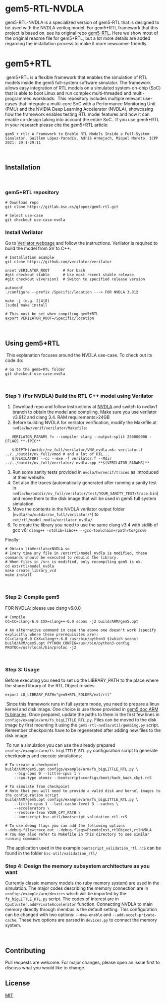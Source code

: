 # gem5-RTL-NVDLA
gem5-RTL-NVDLA is a specialized version of gem5-RTL that is designed to be used with the NVDLA verilog model. For gem5+RTL framework that this project is based on, see its original repo [gem5-RTL](https://gitlab.bsc.es/glopez/gem5-rtl.git). Here we show most of the original readme file for gem5+RTL, but a lot more details are added regarding the installation process to make it more newcomer-friendly.

# gem5+RTL
​
gem5+RTL is a flexible framework that enables the simulation of RTL models inside the gem5 full-system software simulator. The framework allows easy integration of RTL models on a simulated system-on-chip (SoC) that is able to boot Linux and run complex multi-threaded and multi-programmed workloads. 
​
This repository includes multiple relevant use-cases that integrate a multi-core SoC with a Performance Monitoring Unit (PMU) and the NVIDIA Deep Learning Accelerator (NVDLA), showcasing how the framework enables testing RTL model features and how it can enable co-design taking into account the entire SoC.
​
If you use gem5+RTL in your research please cite the gem5+RTL article: 
```
gem5 + rtl: A Framework to Enable RTL Models Inside a Full-System Simulator. Guillem López-Paradís, Adrià Armejach, Miquel Moretó. ICPP 2021: 29:1-29:11
```
​
## Installation
​
### gem5+RTL repository
```
# Download repo
git clone https://gitlab.bsc.es/glopez/gem5-rtl.git
​
# Select use-case
git checkout use-case-nvdla
```
### Install Verilator
Go to [Verilator webpage](https://verilator.org/guide/latest/install.html) and follow the instructions. Verilator is required to build the model from SV to C++.
​
```
# Installation example
git clone https://github.com/verilator/verilator
​
unset VERILATOR_ROOT      # For bash
#git checkout stable      # Use most recent stable release
#git checkout v{version}  # Switch to specified release version
​
autoconf 
./configure --prefix /Specific/location ---> FOR NVDLA 3.912
​
make -j (e.g. 2|4|8) 
[sudo] make install
​
# This must be set when compiling gem5+RTL
export VERILATOR_ROOT=/Specific/location
```
​
## Using gem5+RTL
​
This explanation focuses around the NVDLA use-case. To check out its code do:
```
# Go to the gem5+RTL folder
git checkout use-case-nvdla
```
​
### Step 1: (For NVDLA) Build the RTL C++ model using Verilator

1. Download repo and follow instructions at [NVDLA](http://nvdla.org/hw/v1/integration_guide.html) and switch to nvdlav1 branch to obtain the model and compiling. Make sure you use verilator v3.912 and clang 3.4. RAM requirements>24GB
2. Before building NVDLA for verilator verification, modify the Makefile at `nvdla/hw/verif/verilator/Makefile`:
```
   VERILATOR_PARAMS ?= --compiler clang --output-split 250000000 -CFLAGS **-fPIC**

   $(DEPTH)/outdir/nv_full/verilator/VNV_nvdla.mk: verilator.f ../../outdir/nv_full/vmod # and a lot of RTL...
   $(VERILATOR) --cc --exe -f verilator.f --Mdir ../../outdir/nv_full/verilator/ nvdla.cpp **$(VERILATOR_PARAMS)**
```
3. Run some sanity tests provided in `nvdla/hw/verif/traces` as introduced at their website.
4. Get also the traces (automatically generated after running a sanity test in `nvdla/hw/outdir/nv_full/verilator/test/YOUR_SANITY_TEST/trace.bin`) and move them to the disk image that will be used in gem5 full system simulation.
5. Move the contents in the NVDLA verilator output folder (`nvdla/hw/outdir/nv_full/verilator/*`) to `ext/rtl/model_nvdla/verilator_nvdla/`
6. To create the library you need to use the same clang v3.4 with stdlib of gcc v6: `clang++ -stdlib=libc++ --gcc-toolchain=/path/to/gccv6`

Finally:

```
# Obtain libVerilatorNVDLA.so
# Every time any file in /ext/rtl/model_nvdla is modified, these commands should be executed to rebuild the library.
# When files in /src is modified, only recompiling gem5 is ok.
cd ext/rtl/model_nvdla
make create_library_vcd 
make install
```

​

### Step 2: Compile gem5
FOR NVDLA: please use clang v6.0.0
```
# Compile
CC=CC=clang-6.0 CXX=clang++-6.0 scons -j2 build/ARM/gem5.opt

# An alternative command in case the above one doesn't work (specify explicitly where these prerequisites are):
CC=clang-6.0 CXX=clang++-6.0 /usr/bin/python3 $(which scons) build/ARM/gem5.opt PYTHON_CONFIG=/usr/bin/python3-config PROTOC=/usr/local/bin/protoc -j2

```
​
### Step 3: Usage
Before executing you need to set up the LIBRARY_PATH to the place where the shared library of the RTL Object resides:
​
``` 
export LD_LIBRARY_PATH="gem5+RTL_FOLDER/ext/rtl"
```
​
Since this framework runs in full system mode, you need to prepare a linux kernel and disk image. One choice is use those provided in [gem5 doc ARM fs binaries](https://www.gem5.org/documentation/general_docs/fullsystem/guest_binaries). Once prepared, update the paths to them in the first few lines in `configs/example/arm/fs_bigLITTLE_RTL.py`. Files can be moved to the disk image by first mounting it using the `gem5-rtl-nvdla/util/gem5img.py` script. Remember checkpoints have to be regenerated after adding new files to the disk image.

​
To run a simulation you can use the already prepared `configs/example/arm/fs_bigLITTLE_RTL.py` configuration script to generate checkpoints and execute simulations:
​
```
# To create a checkpoint
build/ARM/gem5.opt configs/example/arm/fs_bigLITTLE_RTL.py \
 	--big-cpus 0 --little-cpus 1 \
  	--cpu-type atomic --bootscript=configs/boot/hack_back_ckpt.rcS
​
# To simulate from checkpoint
# Note that you will need to provide a valid disk and kernel images to the configuration script
build/ARM/gem5.opt configs/example/arm/fs_bigLITTLE_RTL.py \
	--little-cpus 1 --last-cache-level 3 --caches \
	--accelerators \
	--restore-from YOUR_CPT_PATH \
	--bootscript bsc-util/bootscript_validation_rtl.rcS
​
# To use debug flags you can add the following options
--debug-file=trace.out --debug-flags=PseudoInst,rtlObject,rtlNVDLA
# You may also refer to Makefile in this directory to see similar running commands
```
​
The application used in the example `bootscript_validation_rtl.rcS` can be found in the folder `bsc-util/validation_rtl/`
​

### Step 4: Design the memory subsystem architecture as you want
Currently classic memory models (no ruby memory system) are used in the simulation. The major codes describing the memory connection are in `configs/example/arm/devices` which will be imported by the `fs_bigLITTLE_RTL.py` script. The codes of interest are in `CpuCluster.addPrivateAccelerator` function. Connecting NVDLA to main memory directly through membus is the default setting. This configuration can be changed with two options: `--dma-enable` and `--add-accel-private-cache`. These two options are parsed in `devices.py` to connect the memory system.

​
## Contributing
Pull requests are welcome. For major changes, please open an issue first to discuss what you would like to change.
​
​
## License
[MIT](https://choosealicense.com/licenses/mit/)
